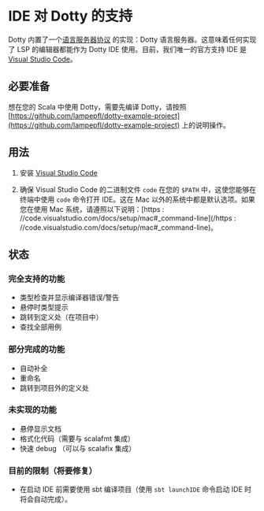 # IDE 对 Dotty 的支持

Dotty 内置了一个[语言服务器协议](https://github.com/Microsoft/language-server-protocol) 的实现：Dotty 语言服务器。这意味着任何实现了 LSP 的编辑器都能作为 Dotty IDE 使用。目前，我们唯一的官方支持 IDE 是 [Visual Studio Code](https://code.visualstudio.com/)。

## 必要准备

想在您的 Scala 中使用 Dotty，需要先编译 Dotty，请按照 [https://github.com/lampepfl/dotty-example-project](https://github.com/lampepfl/dotty-example-project) 上的说明操作。

## 用法

1. 安装 [Visual Studio Code](https://code.visualstudio.com/)

2. 确保 Visual Studio Code 的二进制文件 `code` 在您的 `$PATH` 中，这使您能够在终端中使用 `code` 命令打开 IDE。这在 Mac 以外的系统中都是默认选项。如果您在使用 Mac 系统，请遵照以下说明：[https : //code.visualstudio.com/docs/setup/mac\#\_command-line](/https : //code.visualstudio.com/docs/setup/mac#_command-line)。

## 状态

### 完全支持的功能

* 类型检查并显示编译器错误/警告
* 悬停时类型提示
* 跳转到定义处（在项目中）
* 查找全部用例

### 部分完成的功能

* 自动补全
* 重命名
* 跳转到项目外的定义处

### 未实现的功能

* 悬停显示文档
* 格式化代码（需要与 scalafmt 集成）
* 快速 debug （可以与 scalafix 集成）

### 目前的限制（将要修复）

* 在启动 IDE 前需要使用 sbt 编译项目（使用 `sbt launchIDE` 命令启动 IDE 时将会自动完成）。



